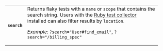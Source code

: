<table>
<tbody>
  <tr>
    <th>
      <code>search</code>
    </th>
    <td>
      <span>Returns flaky tests with a <code>name</code> or <code>scope</code> that contains the search string. Users with the <a href="https://buildkite.com/docs/test-analytics/ruby-collectors">Ruby test collector</a> installed can also filter results by <code>location</code>.</span>
      <p class="Docs__api-param-eg"><em>Example:</em> <code>?search="User#find_email"</code>, <code>?search="/billing_spec"</code></p>
    </td>
  </tr>
</tbody>
</table>
